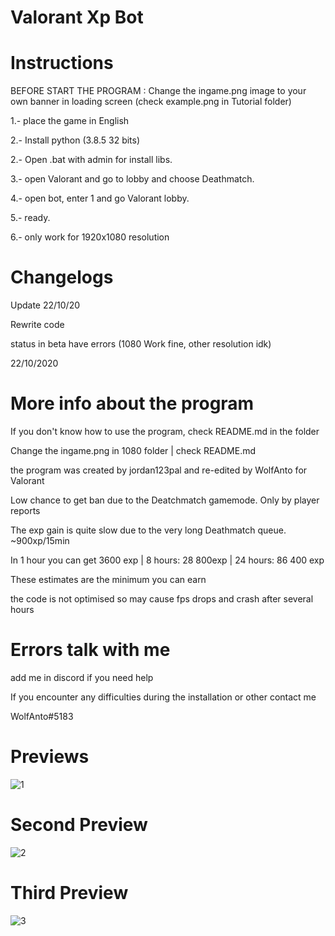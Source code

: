 # Valorant Xp Bot

# Instructions

BEFORE START THE PROGRAM : Change the ingame.png image to your own banner in loading screen (check example.png in Tutorial folder)

1.- place the game in English

2.- Install python (3.8.5 32 bits)

2.- Open .bat with admin for install libs.

3.- open Valorant and go to lobby and choose Deathmatch.

4.- open bot, enter 1 and go Valorant lobby.

5.- ready.

6.- only work for 1920x1080 resolution

# Changelogs
Update 22/10/20

Rewrite code

status in beta have errors (1080 Work fine, other resolution idk)

22/10/2020

# More info about the program

If you don't know how to use the program, check README.md in the folder

Change the ingame.png in 1080 folder | check README.md

the program was created by jordan123pal and re-edited by WolfAnto for Valorant

Low chance to get ban due to the Deatchmatch gamemode. Only by player reports

The exp gain is quite slow due to the very long Deathmatch queue. ~900xp/15min

In 1 hour you can get 3600 exp | 8 hours: 28 800exp | 24 hours: 86 400 exp

These estimates are the minimum you can earn

the code is not optimised so may cause fps drops and crash after several hours


# Errors talk with me
add me in discord if you need help

If you encounter any difficulties during the installation or other contact me

WolfAnto#5183

# Previews

![1](https://user-images.githubusercontent.com/73076854/96799030-7af07080-1402-11eb-82db-70ce684b0dec.png)

# Second Preview

![2](https://user-images.githubusercontent.com/73076854/96799314-26012a00-1403-11eb-82d7-64710134cea4.png)

# Third Preview

![3](https://user-images.githubusercontent.com/73076854/96799151-c145cf80-1402-11eb-84f8-543148674dee.png)
